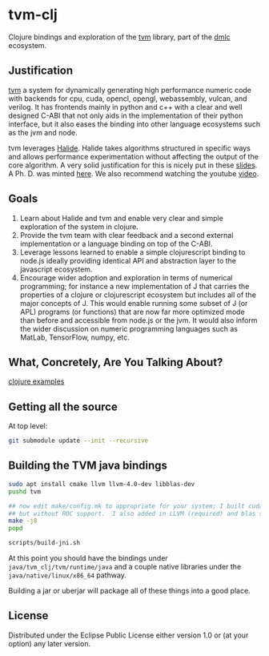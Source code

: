 # tvm-clj

Clojure bindings and exploration of the [tvm](https://github.com/dmlc/tvm) library, part of the [dmlc](https://github.com/dmlc) ecosystem.


## Justification

[tvm](https://github.com/dmlc/tvm) a system for dynamically generating high performance numeric code with backends for cpu, cuda, opencl, opengl, webassembly, vulcan, and verilog.  It has frontends mainly in python and c++ with a clear and well designed C-ABI that not only aids in the implementation of their python interface, but it also eases the binding into other language ecosystems such as the jvm and node.

tvm leverages [Halide](http://halide-lang.org).  Halide takes algorithms structured in specific ways and allows performance experimentation without affecting the output of the core algorithm.  A very solid justification for this is nicely put in these [slides](http://stellar.mit.edu/S/course/6/sp15/6.815/courseMaterial/topics/topic2/lectureNotes/14_Halide_print/14_Halide_print.pdf).  A Ph. D. was minted [here](http://people.csail.mit.edu/jrk/jrkthesis.pdf).  We also recommend watching the youtube [video](https://youtu.be/3uiEyEKji0M).


## Goals 

1.  Learn about Halide and tvm and enable very clear and simple exploration of the system in clojure.
1.  Provide the tvm team with clear feedback and a second external implementation or a language binding on top of the C-ABI.
1.  Leverage lessons learned to enable a simple clojurescript binding to node.js ideally providing identical API and abstraction layer to the javascript ecosystem.
1.  Encourage wider adoption and exploration in terms of numerical programming; for instance a new implementation of J that carries the properties of a clojure or clojurescript ecosystem but includes all of the major concepts of J.  This would enable running some subset of J (or APL) programs (or functions) that are now far more optimized mode than before and accessible from node.js or the jvm.  It would also inform the wider discussion on numeric programming languages such as MatLab, TensorFlow, numpy, etc.


## What, Concretely, Are You Talking About?


[clojure examples](test/tvm_clj/api_test.clj)


## Getting all the source

At top level:
```bash
git submodule update --init --recursive
```

## Building the TVM java bindings

```bash
sudo apt install cmake llvm llvm-4.0-dev libblas-dev
pushd tvm

## now edit make/config.mk to appropriate for your system; I built cuda and opencl with cublas support
## but without ROC support.  I also added in LLVM (required) and blas support.
make -j8
popd

scripts/build-jni.sh
```


At this point you should have the bindings under `java/tvm_clj/tvm/runtime/java` and a couple native libraries
under the `java/native/linux/x86_64` pathway.

Building a jar or uberjar will package all of these things into a good place.


## License


Distributed under the Eclipse Public License either version 1.0 or (at
your option) any later version.

